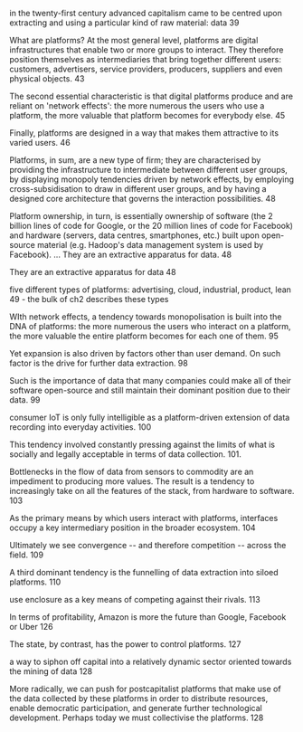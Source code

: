 in the twenty-first century advanced capitalism came to be centred upon extracting and using a particular kind of raw material: data 39

What are platforms? At the most general level, platforms are digital infrastructures that enable two or more groups to interact. They therefore position themselves as intermediaries that bring together different users: customers, advertisers, service providers, producers, suppliers and even physical objects. 43

The second essential characteristic is that digital platforms produce and are reliant on 'network effects': the more numerous the users who use a platform, the more valuable that platform becomes for everybody else. 45

Finally, platforms are designed in a way that makes them attractive to its varied users. 46

Platforms, in sum, are a new type of firm; they are characterised by providing the infrastructure to intermediate between different user groups, by displaying monopoly tendencies driven by network effects, by employing cross-subsidisation to draw in different user groups, and by having a designed core architecture that governs the interaction possibilities. 48

Platform ownership, in turn, is essentially ownership of software (the 2 billion lines of code for Google, or the 20 million lines of code for Facebook) and hardware (servers, data centres, smartphones, etc.) built upon open-source material (e.g. Hadoop's data management system is used by Facebook). ... They are an extractive apparatus for data. 48


They are an extractive apparatus for data 48

five different types of platforms: advertising, cloud, industrial, product, lean 49 - the bulk of ch2 describes these types

WIth network effects, a tendency towards monopolisation is built into the DNA of platforms: the more numerous the users who interact on  a platform, the more valuable the entire platform becomes for each one of them. 95

Yet expansion is also driven by factors other than user demand. On such factor is the drive for further data extraction. 98

Such is the importance of data that many companies could make all of their software open-source and still maintain their dominant position due to their data. 99

consumer IoT is only fully intelligible as a platform-driven extension of data recording into everyday activities. 100

This tendency involved constantly pressing against the limits of what is socially and legally acceptable in terms of data collection. 101. 

Bottlenecks in the flow of data from sensors to commodity are an impediment to producing more values. The result is a tendency to increasingly take on all the features of the stack, from hardware to software. 103

As the primary means by which users interact with platforms, interfaces occupy a key intermediary position in the broader ecosystem. 104

Ultimately we see convergence -- and therefore competition -- across the field. 109

A third dominant tendency is the funnelling of data extraction into siloed platforms. 110

use enclosure as a key means of competing against their rivals. 113

In terms of profitability, Amazon is more the future than Google, Facebook or Uber 126

The state, by contrast, has the power to control platforms. 127

a way to siphon off capital into a relatively dynamic sector oriented towards the mining of data 128

More radically, we can push for postcapitalist platforms that make use of the data collected by these platforms in order to distribute resources, enable democratic participation, and generate further technological development. Perhaps today we must collectivise the platforms. 128
